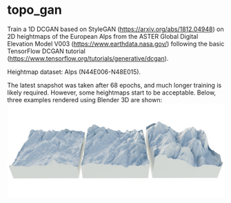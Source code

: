 # topo_gan
Train a 1D DCGAN based on StyleGAN (https://arxiv.org/abs/1812.04948) on 2D heightmaps of the European Alps from the ASTER Global Digital Elevation Model V003 (https://www.earthdata.nasa.gov/) following the basic TensorFlow DCGAN tutorial (https://www.tensorflow.org/tutorials/generative/dcgan).

Heightmap dataset: Alps (N44E006-N48E015).

The latest snapshot was taken after 68 epochs, and much longer training is likely required. However, some heightmaps start to be acceptable. Below, three examples rendered using Blender 3D are shown:
<img src="topo_gan_output_blender.png" width="720"/>
